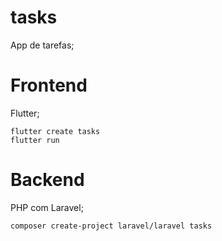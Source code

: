 # tasks
App de tarefas;

# Frontend
Flutter;
```
flutter create tasks
flutter run
 ```

# Backend
PHP com Laravel;
```
composer create-project laravel/laravel tasks
```